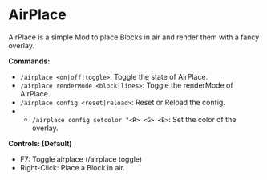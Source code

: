 # AirPlace
AirPlace is a simple Mod to place Blocks in air and render them with a fancy overlay.

**Commands:**
- `/airplace <on|off|toggle>`: Toggle the state of AirPlace.
- `/airplace renderMode <block|lines>`: Toggle the renderMode of AirPlace.
- `/airplace config <reset|reload>`: Reset or Reload the config.
- - `/airplace config setcolor "<R> <G> <B>`: Set the color of the overlay.

**Controls: (Default)**
- F7: Toggle airplace (/airplace toggle)
- Right-Click: Place a Block in air.
